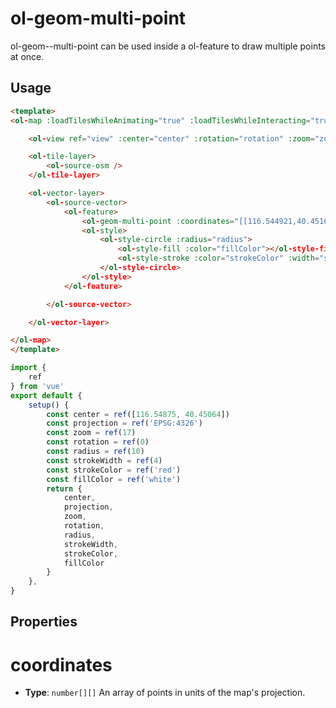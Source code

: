 # ol-geom-multi-point
ol-geom--multi-point can be used inside a ol-feature to draw multiple points at once.

<script setup>
import MultiPoint from "@demos/MultiPoint.vue"
</script>
<ClientOnly>
<MultiPoint /> 
</ClientOnly>

## Usage

```html
<template>
<ol-map :loadTilesWhileAnimating="true" :loadTilesWhileInteracting="true" style="height:400px">

    <ol-view ref="view" :center="center" :rotation="rotation" :zoom="zoom" :projection="projection" />

    <ol-tile-layer>
        <ol-source-osm />
    </ol-tile-layer>

    <ol-vector-layer>
        <ol-source-vector>
            <ol-feature>
                <ol-geom-multi-point :coordinates="[[116.544921,40.451633],[116.545264,40.451649],[116.545865,40.451698],[116.546144,40.451551],[116.546337,40.451274],[116.546788,40.451143],[116.547324,40.451078],[116.547539,40.450996],[116.547839,40.450719],[116.548440,40.450506],[116.548933,40.450604],[116.549448,40.450604],[116.550242,40.450376],[116.550865,40.450163],[116.551702,40.449935],[116.552581,40.449576]]"></ol-geom-multi-point>
                <ol-style>
                    <ol-style-circle :radius="radius">
                        <ol-style-fill :color="fillColor"></ol-style-fill>
                        <ol-style-stroke :color="strokeColor" :width="strokeWidth"></ol-style-stroke>
                    </ol-style-circle>
                </ol-style>
            </ol-feature>

        </ol-source-vector>

    </ol-vector-layer>

</ol-map>
</template>
```

```js
import {
    ref
} from 'vue'
export default {
    setup() {
        const center = ref([116.54875, 40.45064])
        const projection = ref('EPSG:4326')
        const zoom = ref(17)
        const rotation = ref(0)
        const radius = ref(10)
        const strokeWidth = ref(4)
        const strokeColor = ref('red')
        const fillColor = ref('white')
        return {
            center,
            projection,
            zoom,
            rotation,
            radius,
            strokeWidth,
            strokeColor,
            fillColor
        }
    },
}
```




## Properties


# coordinates

- **Type**: `number[][]`
An array of points in units of the map's projection.
	
